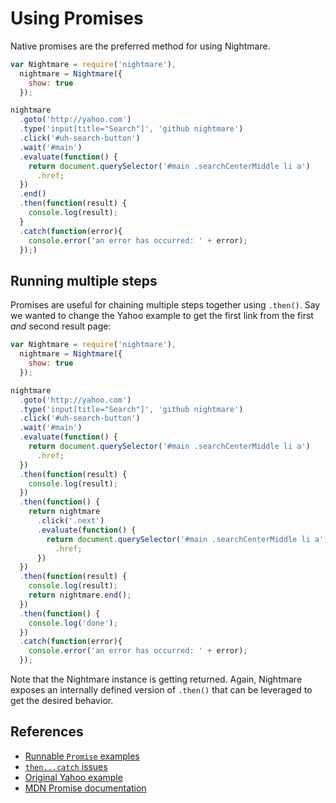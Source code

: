 # Using Promises
Native promises are the preferred method for using Nightmare.

```js
var Nightmare = require('nightmare'),
  nightmare = Nightmare({
    show: true
  });

nightmare
  .goto('http://yahoo.com')
  .type('input[title="Search"]', 'github nightmare')
  .click('#uh-search-button')
  .wait('#main')
  .evaluate(function() {
    return document.querySelector('#main .searchCenterMiddle li a')
      .href;
  })
  .end()
  .then(function(result) {
    console.log(result);
  }
  .catch(function(error){
    console.error('an error has occurred: ' + error);
  });)
```

## Running multiple steps
Promises are useful for chaining multiple steps together using `.then()`.  Say we wanted to change the Yahoo example to get the first link from the first _and_ second result page:

```js
var Nightmare = require('nightmare'),
  nightmare = Nightmare({
    show: true
  });

nightmare
  .goto('http://yahoo.com')
  .type('input[title="Search"]', 'github nightmare')
  .click('#uh-search-button')
  .wait('#main')
  .evaluate(function() {
    return document.querySelector('#main .searchCenterMiddle li a')
      .href;
  })
  .then(function(result) {
    console.log(result);
  })
  .then(function() {
    return nightmare
      .click('.next')
      .evaluate(function() {
        return document.querySelector('#main .searchCenterMiddle li a')
          .href;
      })
  })
  .then(function(result) {
    console.log(result);
    return nightmare.end();
  })
  .then(function() {
    console.log('done');
  })
  .catch(function(error){
    console.error('an error has occurred: ' + error);
  });
```

Note that the Nightmare instance is getting returned.  Again, Nightmare exposes an internally defined version of `.then()` that can be leveraged to get the desired behavior.

## References
- [Runnable `Promise` examples](https://github.com/rosshinkley/nightmare-examples/tree/master/examples/beginner/promises)
- [`then...catch` issues](https://github/com/rosshinkley/nightmare-examples/docs/known-ssues/then-catch.md)
- [Original Yahoo example](https://github.com/segmentio/nightmare#examples)
- [MDN Promise documentation](https://developer.mozilla.org/en-US/docs/Web/JavaScript/Reference/Global_Objects/Promise)
